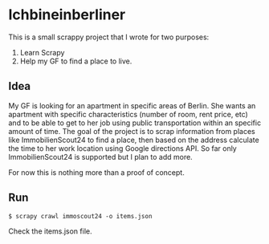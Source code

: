 # Ichbineinberliner

This is a small scrappy project that I wrote for two purposes:

1. Learn Scrapy
2. Help my GF to find a place to live.

## Idea
My GF is looking for an apartment in specific areas of Berlin. She wants an apartment with specific characteristics (number of room, rent price, etc) and  to be able to get to her job using public transportation within an specific amount of time.
The goal of the project is to scrap information from places like ImmobilienScout24 to find a place, then based on the address calculate the time to her work location using Google directions API. So far only ImmobilienScout24 is supported but I plan to add more.

For now this is nothing more than a proof of concept.

## Run

    $ scrapy crawl immoscout24 -o items.json

Check the items.json file.
